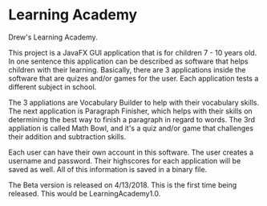 # Learning Academy
Drew's Learning Academy.

This project is a JavaFX GUI application that is for children 7 - 10 years old. In one sentence this application can be described as software that helps children with their learning. Basically, there are 3 applications inside the software that are quizes and/or games for the user. Each application tests a different subject in school. 

The 3 appliations are Vocabulary Builder to help with their vocabulary skills. The next application is Paragraph Finisher, which helps with their skills on determining the best way to finish a paragraph in regard to words. The 3rd appliation is called Math Bowl, and it's a quiz and/or game that challenges their addition and subtraction skills. 

Each user can have their own account in this software. The user creates a username and password. Their highscores for each application will be saved as well. All of this information is saved in a binary file.

The Beta version is released on 4/13/2018. This is the first time being released. This would be LearningAcademy1.0. 
